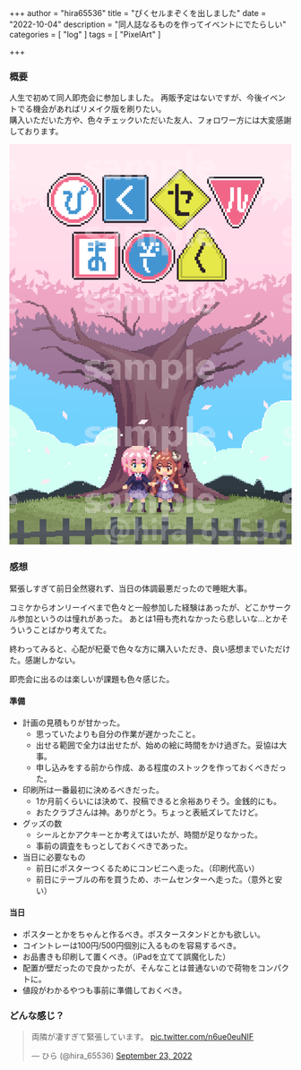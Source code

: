 +++
author = "hira65536"
title = "ぴくセルまぞくを出しました"
date = "2022-10-04"
description = "同人誌なるものを作ってイベントにでたらしい"
categories = [
    "log"
]
tags = [
    "PixelArt"
]

+++

### 概要

人生で初めて同人即売会に参加しました。
再販予定はないですが、今後イベントでる機会があればリメイク版を刷りたい。<br>
購入いただいた方や、色々チェックいただいた友人、フォロワー方には大変感謝しております。


![PixelMazoku表紙](blog_pixelMazoku_01_20220910.png)

### 感想

緊張しすぎて前日全然寝れず、当日の体調最悪だったので睡眠大事。

コミケからオンリーイベまで色々と一般参加した経験はあったが、どこかサークル参加というのは憧れがあった。
あとは1冊も売れなかったら悲しいな…とかそういうことばかり考えてた。

終わってみると、心配が杞憂で色々な方に購入いただき、良い感想までいただけた。感謝しかない。

即売会に出るのは楽しいが課題も色々感じた。

#### 準備
 - 計画の見積もりが甘かった。
   - 思っていたよりも自分の作業が遅かったこと。
   - 出せる範囲で全力は出せたが、始めの絵に時間をかけ過ぎた。妥協は大事。
   - 申し込みをする前から作成、ある程度のストックを作っておくべきだった。
 - 印刷所は一番最初に決めるべきだった。
   - 1か月前くらいには決めて、投稿できると余裕ありそう。金銭的にも。
   - おたクラブさんは神。ありがとう。ちょっと表紙ズレてたけど。
 - グッズの数
   - シールとかアクキーとか考えてはいたが、時間が足りなかった。
   - 事前の調査をもっとしておくべきであった。
 - 当日に必要なもの
   - 前日にポスターつくるためにコンビニへ走った。（印刷代高い）
   - 前日にテーブルの布を買うため、ホームセンターへ走った。（意外と安い）

#### 当日
 - ポスターとかをちゃんと作るべき。ポスタースタンドとかも欲しい。
 - コイントレーは100円/500円個別に入るものを容易するべき。
 - お品書きも印刷して置くべき。（iPadを立てて誤魔化した）
 - 配置が壁だったので良かったが、そんなことは普通ないので荷物をコンパクトに。
 - 値段がわかるやつも事前に準備しておくべき。

### どんな感じ？

<blockquote class="twitter-tweet"><p lang="ja" dir="ltr">両隣が凄すぎて緊張しています。 <a href="https://t.co/n6ue0euNIF">pic.twitter.com/n6ue0euNIF</a></p>&mdash; ひら (@hira_65536) <a href="https://twitter.com/hira_65536/status/1573134182125301760?ref_src=twsrc%5Etfw">September 23, 2022</a></blockquote> <script async src="https://platform.twitter.com/widgets.js" charset="utf-8"></script>